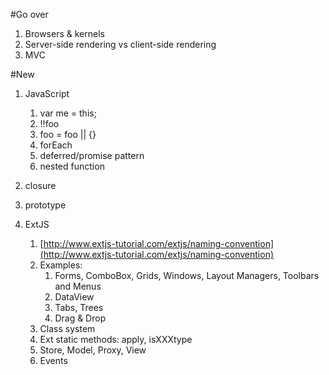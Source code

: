 #Go over
1. Browsers & kernels
1. Server-side rendering vs client-side rendering
1. MVC

#New
1. JavaScript
    1. var me = this;
    1. !!foo
    1. foo = foo || {}
    1. forEach
    1. deferred/promise pattern
    1. nested function

1. closure
1. prototype
1. ExtJS
	1. [http://www.extjs-tutorial.com/extjs/naming-convention](http://www.extjs-tutorial.com/extjs/naming-convention)
	1. Examples:
		1. Forms, ComboBox, Grids, Windows, Layout Managers, Toolbars and Menus
		1. DataView
		1. Tabs, Trees
		1. Drag & Drop
	1. Class system
	1. Ext static methods: apply, isXXXtype
	1. Store, Model, Proxy, View
	1. Events
